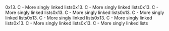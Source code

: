 0x13. C - More singly linked lists0x13. C - More singly linked lists0x13. C - More singly linked lists0x13. C - More singly linked lists0x13. C - More singly linked lists0x13. C - More singly linked lists0x13. C - More singly linked lists0x13. C - More singly linked lists0x13. C - More singly linked lists
